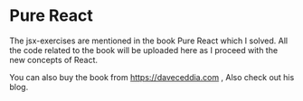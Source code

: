 # Pure React

The jsx-exercises are mentioned in the book Pure React which I solved. All the code related to the book will be uploaded here as I proceed with the new concepts of React. 

You can also buy the book from https://daveceddia.com , Also check out his blog.